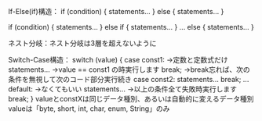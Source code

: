 If-Else(if)構造：
if (condition) {
	statements...
}
else {
	statements...
}

if (condition) {
	statements...
}
else if {
	statements...
}
...
else {
	statements...
}

ネスト分岐：ネスト分岐は3層を超えないように

Switch-Case構造：
switch (value) {
	case const1:		->定数と定数式だけ
		statements...	->value == const1 の時実行します
		break;				->break忘れば、次の条件を無視して次のコード部分実行続き
	case const2:
		statements...
		break;
	...
	default:				->なくてもいい
		statements...	->以上の条件全て失敗時実行します
		break;
}
valueとconstXは同じデータ種別、あるいは自動的に変えるデータ種別
valueは「byte, short, int, char, enum, String」のみ
